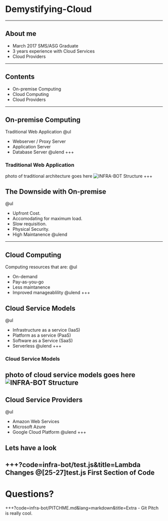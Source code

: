 [comment]: <> (https://gitpitch.com/willstobo/gitpitch-talks/master?p=demystifying-cloud)
# Demystifying-Cloud
---
## About me
- March 2017 SMS/ASG Graduate
- 3 years experience with Cloud Services
- Cloud Providers
---
## Contents
- On-premise Computing
- Cloud Computing
- Cloud Providers
---
## On-premise Computing
Traditional Web Application 
@ul
- Webserver / Proxy Server
- Application Server
- Database Server
@ulend
+++
### Traditional Web Application
photo of traditional architecture goes here
![INFRA-BOT Structure](infra-bot/Infra-Bot.png)
+++
## The Downside with On-premise
@ul
- Upfront Cost.
- Accomodating for maximum load.
- Slow requisition.
- Physical Security.
- High Maintanence
@ulend
---
## Cloud Computing
Computing resources that are:
@ul
- On-demand
- Pay-as-you-go
- Less maintanence
- Improved manageablility
@ulend
+++
## Cloud Service Models
@ul
- Infrastructure as a service (IaaS)
- Platform as a service (PaaS)
- Software as a Service (SaaS)
- Serverless
@ulend
+++
### Cloud Service Models
photo of cloud service models goes here
![INFRA-BOT Structure](infra-bot/Infra-Bot.png)
---
## Cloud Service Providers
@ul
- Amazon Web Services
- Microsoft Azure
- Google Cloud Platform
@ulend
+++
## Lets have a look
+++?code=infra-bot/test.js&title=Lambda Changes
@[25-27]test.js First Section of Code
---
# Questions?
+++?code=infra-bot/PITCHME.md&lang=markdown&title=Extra - Git Pitch is really cool.
